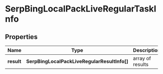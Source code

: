 # SerpBingLocalPackLiveRegularTaskInfo

## Properties

| Name | Type | Description | Notes |
|------------ | ------------- | ------------- | -------------|
**result** | **SerpBingLocalPackLiveRegularResultInfo[]** | array of results |[optional]|